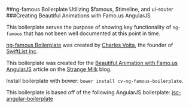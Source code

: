 ##ng-famous Boilerplate Utilizing $famous, $timeline, and ui-router
###Creating Beautiful Animations with Famo.us AngularJS

This boilerplate serves the purpose of showing key functionality of `ng-famous` that has not been well documented at this point in time.

[ng-famous Boilerplate](https://github.com/CharlesVoita/Creating-Beautiful-Animations-with-Famo.us-AngularJS) was created by [Charles Voita](https://github.com/CharlesVoita/), the founder of [SwiftList Inc](http://swiftlist.com/). 

This boilerplate was created for the [Beautiful Animation with Famo.us AngularJS](http://strangemilk.com/) article on the [Strange Milk](http://strangemilk.com/) blog. 

Install boilerplate with bower: `bower install cv-ng-famous-boilerplate`.

This boilerplate is based off of the following AngularJS boilerplate: [jsc-angular-boilerplate](https://github.com/jacobscarter/angular-boilerplate)